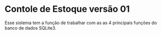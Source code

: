 # Contole de Estoque versão 01
Esse sistema tem a função de trabalhar com as as 4 principais funções do banco de dados SQLite3.
